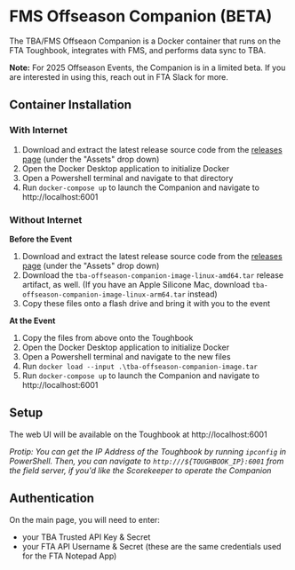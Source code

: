 # FMS Offseason Companion (BETA)

The TBA/FMS Offseaon Companion is a Docker container that runs on the FTA Toughbook, integrates with FMS, and performs data sync to TBA.

**Note:** For 2025 Offseason Events, the Companion is in a limited beta. If you are interested in using this, reach out in FTA Slack for more.

## Container Installation


### With Internet

 1. Download and extract the latest release source code from the [releases page](https://github.com/the-blue-alliance/fms-companion-dist/releases) (under the "Assets" drop down)
 2. Open the Docker Desktop application to initialize Docker
 3. Open a Powershell terminal and navigate to that directory
 4. Run `docker-compose up` to launch the Companion and navigate to http://localhost:6001

### Without Internet

**Before the Event**
 1. Download and extract the latest release source code from the [releases page](https://github.com/the-blue-alliance/fms-companion-dist/releases) (under the "Assets" drop down)
 2. Download the `tba-offseason-companion-image-linux-amd64.tar` release artifact, as well. (If you have an Apple Silicone Mac, download  `tba-offseason-companion-image-linux-arm64.tar` instead)
 3. Copy these files onto a flash drive and bring it with you to the event

**At the Event**
 1. Copy the files from above onto the Toughbook
 2. Open the Docker Desktop application to initialize Docker
 3. Open a Powershell terminal and navigate to the new files
 4. Run `docker load --input .\tba-offseason-companion-image.tar`
 5. Run `docker-compose up` to launch the Companion and navigate to http://localhost:6001

## Setup

The web UI will be available on the Toughbook at http://localhost:6001

*Protip: You can get the IP Address of the Toughbook by running `ipconfig` in PowerShell. Then, you can navigate to `http:///${TOUGHBOOK_IP}:6001` from the field server, if you'd like the Scorekeeper to operate the Companion*

## Authentication

On the main page, you will need to enter:
 - your TBA Trusted API Key & Secret
 - your FTA API Username & Secret (these are the same credentials used for the FTA Notepad App)
